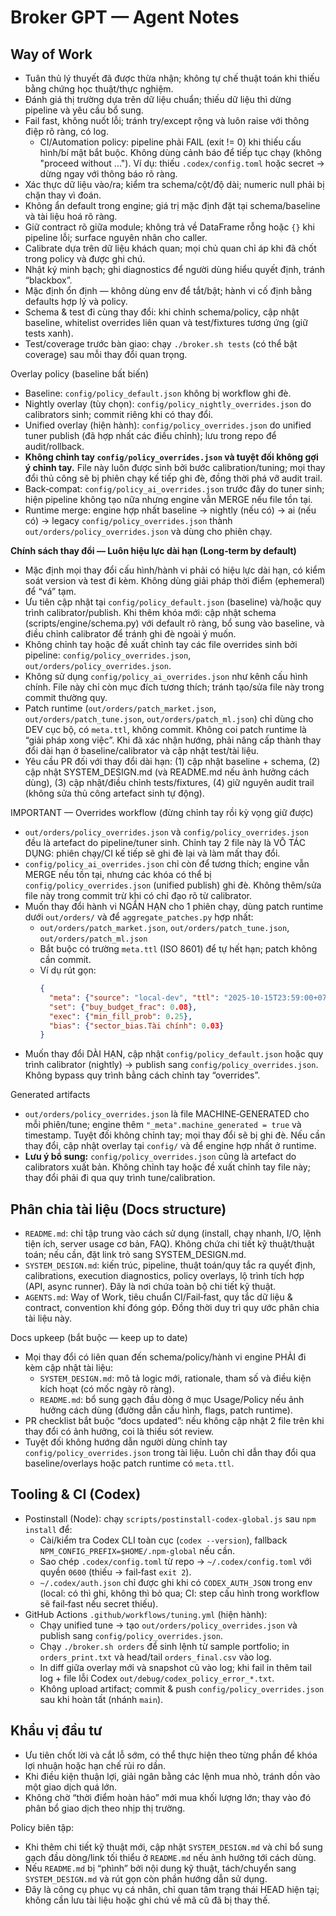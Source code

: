 # Broker GPT — Agent Notes

## Way of Work
- Tuân thủ lý thuyết đã được thừa nhận; không tự chế thuật toán khi thiếu bằng chứng học thuật/thực nghiệm.
- Đánh giá thị trường dựa trên dữ liệu chuẩn; thiếu dữ liệu thì dừng pipeline và yêu cầu bổ sung.
- Fail fast, không nuốt lỗi; tránh try/except rộng và luôn raise với thông điệp rõ ràng, có log.
  - CI/Automation policy: pipeline phải FAIL (exit != 0) khi thiếu cấu hình/bí mật bắt buộc. Không dùng cảnh báo để tiếp tục chạy (không "proceed without ..."). Ví dụ: thiếu `.codex/config.toml` hoặc secret → dừng ngay với thông báo rõ ràng.
- Xác thực dữ liệu vào/ra; kiểm tra schema/cột/độ dài; numeric null phải bị chặn thay vì đoán.
- Không ẩn default trong engine; giá trị mặc định đặt tại schema/baseline và tài liệu hoá rõ ràng.
- Giữ contract rõ giữa module; không trả về DataFrame rỗng hoặc `{}` khi pipeline lỗi; surface nguyên nhân cho caller.
- Calibrate dựa trên dữ liệu khách quan; mọi chủ quan chỉ áp khi đã chốt trong policy và được ghi chú.
- Nhật ký minh bạch; ghi diagnostics để người dùng hiểu quyết định, tránh “blackbox”.
- Mặc định ổn định — không dùng env để tắt/bật; hành vi cố định bằng defaults hợp lý và policy.
- Schema & test đi cùng thay đổi: khi chỉnh schema/policy, cập nhật baseline, whitelist overrides liên quan và test/fixtures tương ứng (giữ tests xanh).
- Test/coverage trước bàn giao: chạy `./broker.sh tests` (có thể bật coverage) sau mỗi thay đổi quan trọng.

Overlay policy (baseline bất biến)
- Baseline: `config/policy_default.json` không bị workflow ghi đè.
- Nightly overlay (tùy chọn): `config/policy_nightly_overrides.json` do calibrators sinh; commit riêng khi có thay đổi.
- Unified overlay (hiện hành): `config/policy_overrides.json` do unified tuner publish (đã hợp nhất các điều chỉnh); lưu trong repo để audit/rollback.
- **Không chỉnh tay `config/policy_overrides.json` và tuyệt đối không gợi ý chỉnh tay.** File này luôn được sinh bởi bước calibration/tuning; mọi thay đổi thủ công sẽ bị phiên chạy kế tiếp ghi đè, đồng thời phá vỡ audit trail.
- Back‑compat: `config/policy_ai_overrides.json` trước đây do tuner sinh; hiện pipeline không tạo nữa nhưng engine vẫn MERGE nếu file tồn tại.
- Runtime merge: engine hợp nhất baseline → nightly (nếu có) → ai (nếu có) → legacy `config/policy_overrides.json` thành `out/orders/policy_overrides.json` và dùng cho phiên chạy.

**Chính sách thay đổi — Luôn hiệu lực dài hạn (Long‑term by default)**
- Mặc định mọi thay đổi cấu hình/hành vi phải có hiệu lực dài hạn, có kiểm soát version và test đi kèm. Không dùng giải pháp thời điểm (ephemeral) để “vá” tạm.
- Ưu tiên cập nhật tại `config/policy_default.json` (baseline) và/hoặc quy trình calibrator/publish. Khi thêm khóa mới: cập nhật schema (scripts/engine/schema.py) với default rõ ràng, bổ sung vào baseline, và điều chỉnh calibrator để tránh ghi đè ngoài ý muốn.
- Không chỉnh tay hoặc đề xuất chỉnh tay các file overrides sinh bởi pipeline: `config/policy_overrides.json`, `out/orders/policy_overrides.json`.
- Không sử dụng `config/policy_ai_overrides.json` như kênh cấu hình chính. File này chỉ còn mục đích tương thích; tránh tạo/sửa file này trong commit thường quy.
- Patch runtime (`out/orders/patch_market.json`, `out/orders/patch_tune.json`, `out/orders/patch_ml.json`) chỉ dùng cho DEV cục bộ, có `meta.ttl`, không commit. Không coi patch runtime là “giải pháp xong việc”. Khi đã xác nhận hướng, phải nâng cấp thành thay đổi dài hạn ở baseline/calibrator và cập nhật test/tài liệu.
- Yêu cầu PR đối với thay đổi dài hạn: (1) cập nhật baseline + schema, (2) cập nhật SYSTEM_DESIGN.md (và README.md nếu ảnh hưởng cách dùng), (3) cập nhật/điều chỉnh tests/fixtures, (4) giữ nguyên audit trail (không sửa thủ công artefact sinh tự động).

IMPORTANT — Overrides workflow (đừng chỉnh tay rồi kỳ vọng giữ được)
- `out/orders/policy_overrides.json` và `config/policy_overrides.json` đều là artefact do pipeline/tuner sinh. Chỉnh tay 2 file này là VÔ TÁC DỤNG: phiên chạy/CI kế tiếp sẽ ghi đè lại và làm mất thay đổi.
- `config/policy_ai_overrides.json` chỉ còn để tương thích; engine vẫn MERGE nếu tồn tại, nhưng các khóa có thể bị `config/policy_overrides.json` (unified publish) ghi đè. Không thêm/sửa file này trong commit trừ khi có chỉ đạo rõ từ calibrator.
- Muốn thay đổi hành vi NGẮN HẠN cho 1 phiên chạy, dùng patch runtime dưới `out/orders/` và để `aggregate_patches.py` hợp nhất:
  - `out/orders/patch_market.json`, `out/orders/patch_tune.json`, `out/orders/patch_ml.json`
  - Bắt buộc có trường `meta.ttl` (ISO 8601) để tự hết hạn; patch không cần commit.
  - Ví dụ rút gọn:
    ```json
    {
      "meta": {"source": "local-dev", "ttl": "2025-10-15T23:59:00+07:00"},
      "set": {"buy_budget_frac": 0.08},
      "exec": {"min_fill_prob": 0.25},
      "bias": {"sector_bias.Tài chính": 0.03}
    }
    ```
- Muốn thay đổi DÀI HẠN, cập nhật `config/policy_default.json` hoặc quy trình calibrator (nightly) → publish sang `config/policy_overrides.json`. Không bypass quy trình bằng cách chỉnh tay “overrides”.

Generated artifacts
- `out/orders/policy_overrides.json` là file MACHINE‑GENERATED cho mỗi phiên/tune; engine thêm `"_meta".machine_generated = true` và timestamp. Tuyệt đối không chỉnh tay; mọi thay đổi sẽ bị ghi đè. Nếu cần thay đổi, cập nhật overlay tại `config/` và để engine hợp nhất ở runtime.
- **Lưu ý bổ sung:** `config/policy_overrides.json` cũng là artefact do calibrators xuất bản. Không chỉnh tay hoặc đề xuất chỉnh tay file này; thay đổi phải đi qua quy trình tune/calibration.

## Phân chia tài liệu (Docs structure)
- `README.md`: chỉ tập trung vào cách sử dụng (install, chạy nhanh, I/O, lệnh tiện ích, server usage cơ bản, FAQ). Không chứa chi tiết kỹ thuật/thuật toán; nếu cần, đặt link trỏ sang SYSTEM_DESIGN.md.
- `SYSTEM_DESIGN.md`: kiến trúc, pipeline, thuật toán/quy tắc ra quyết định, calibrations, execution diagnostics, policy overlays, lộ trình tích hợp (API, async runner). Đây là nơi chứa toàn bộ chi tiết kỹ thuật.
- `AGENTS.md`: Way of Work, tiêu chuẩn CI/Fail‑fast, quy tắc dữ liệu & contract, convention khi đóng góp. Đồng thời duy trì quy ước phân chia tài liệu này.

Docs upkeep (bắt buộc — keep up to date)
- Mọi thay đổi có liên quan đến schema/policy/hành vi engine PHẢI đi kèm cập nhật tài liệu:
  - `SYSTEM_DESIGN.md`: mô tả logic mới, rationale, tham số và điều kiện kích hoạt (có mốc ngày rõ ràng).
  - `README.md`: bổ sung gạch đầu dòng ở mục Usage/Policy nếu ảnh hưởng cách dùng (đường dẫn cấu hình, flags, patch runtime).
- PR checklist bắt buộc “docs updated”: nếu không cập nhật 2 file trên khi thay đổi có ảnh hưởng, coi là thiếu sót review.
- Tuyệt đối không hướng dẫn người dùng chỉnh tay `config/policy_overrides.json` trong tài liệu. Luôn chỉ dẫn thay đổi qua baseline/overlays hoặc patch runtime có `meta.ttl`.

## Tooling & CI (Codex)
- Postinstall (Node): chạy `scripts/postinstall-codex-global.js` sau `npm install` để:
  - Cài/kiểm tra Codex CLI toàn cục (`codex --version`), fallback `NPM_CONFIG_PREFIX=$HOME/.npm-global` nếu cần.
  - Sao chép `.codex/config.toml` từ repo → `~/.codex/config.toml` với quyền `0600` (thiếu → fail‑fast `exit 2`).
  - `~/.codex/auth.json` chỉ được ghi khi có `CODEX_AUTH_JSON` trong env (local: có thì ghi, không thì bỏ qua; CI: step cấu hình trong workflow sẽ fail‑fast nếu secret thiếu).
- GitHub Actions `.github/workflows/tuning.yml` (hiện hành):
  - Chạy unified tune → tạo `out/orders/policy_overrides.json` và publish sang `config/policy_overrides.json`.
  - Chạy `./broker.sh orders` để sinh lệnh từ sample portfolio; in `orders_print.txt` và head/tail `orders_final.csv` vào log.
  - In diff giữa overlay mới và snapshot cũ vào log; khi fail in thêm tail log + file lỗi Codex `out/debug/codex_policy_error_*.txt`.
  - Không upload artifact; commit & push `config/policy_overrides.json` sau khi hoàn tất (nhánh `main`).

## Khẩu vị đầu tư
- Ưu tiên chốt lời và cắt lỗ sớm, có thể thực hiện theo từng phần để khóa lợi nhuận hoặc hạn chế rủi ro dần.
- Khi điều kiện thuận lợi, giải ngân bằng các lệnh mua nhỏ, tránh dồn vào một giao dịch quá lớn.
- Không chờ “thời điểm hoàn hảo” mới mua khối lượng lớn; thay vào đó phân bổ giao dịch theo nhịp thị trường.

Policy biên tập:
- Khi thêm chi tiết kỹ thuật mới, cập nhật `SYSTEM_DESIGN.md` và chỉ bổ sung gạch đầu dòng/link tối thiểu ở `README.md` nếu ảnh hưởng tới cách dùng.
- Nếu `README.md` bị “phình” bởi nội dung kỹ thuật, tách/chuyển sang `SYSTEM_DESIGN.md` và rút gọn còn phần hướng dẫn sử dụng.
- Đây là công cụ phục vụ cá nhân, chỉ quan tâm trạng thái HEAD hiện tại; không cần lưu tài liệu hoặc ghi chú về mã cũ đã bị thay thế.
